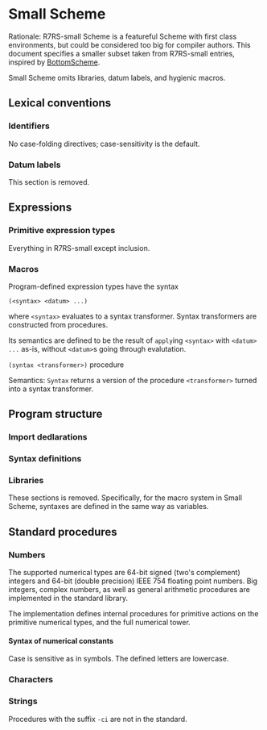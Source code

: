 # Small Scheme

Rationale: R7RS-small Scheme is a featureful Scheme with first class environments, but could be considered too big for compiler authors.
This document specifies a smaller subset taken from R7RS-small entries, inspired by [BottomScheme](https://github.com/johnwcowan/r7rs-work/blob/master/BottomScheme.md).

Small Scheme omits libraries, datum labels, and hygienic macros.

## Lexical conventions

### Identifiers

No case-folding directives; case-sensitivity is the default.

### Datum labels

This section is removed.

## Expressions

### Primitive expression types

Everything in R7RS-small except inclusion.

### Macros

Program-defined expression types have the syntax
```
(<syntax> <datum> ...)
```
where `<syntax>` evaluates to a syntax transformer. Syntax transformers are constructed from procedures.

Its semantics are defined to be the result of `apply`ing `<syntax>` with `<datum> ...` as-is, without `<datum>`s going through evalutation.

`(syntax <transformer>)` procedure

Semantics: `Syntax` returns a version of the procedure `<transformer>` turned into a syntax transformer.

## Program structure

### Import dedlarations
### Syntax definitions
### Libraries

These sections is removed. Specifically, for the macro system in Small Scheme, syntaxes are defined in the same way as variables.

## Standard procedures

### Numbers

The supported numerical types are 64-bit signed (two's complement) integers and 64-bit (double precision) IEEE 754 floating point numbers. Big integers, complex numbers, as well as general arithmetic procedures are implemented in the standard library.

The implementation defines internal procedures for primitive actions on the primitive numerical types, and the full numerical tower.

#### Syntax of numerical constants

Case is sensitive as in symbols. The defined letters are lowercase.

### Characters
### Strings

Procedures with the suffix `-ci` are not in the standard.
